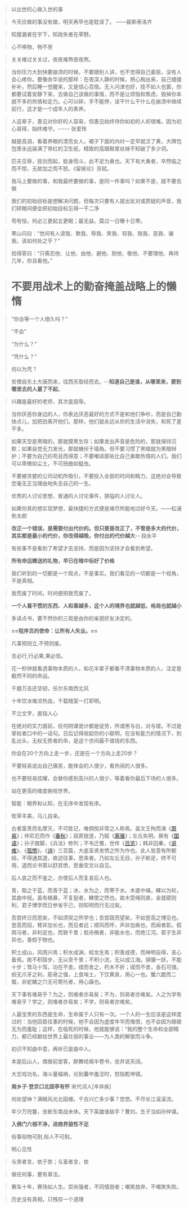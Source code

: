 > 以出世的心做入世的事

> 今天应做的事没有做，明天再早也是耽误了。     ——裴斯泰洛齐



> 知屋漏者在宇下，知政失者在草野。

> 心不唤物，物不至



> 关关难过关关过，夜夜难熬夜夜熬。



> 当你压力大到快要崩溃的时候，不要跟别人讲，也不觉得自己委屈，没有人会心疼你。要像余华说的那样：在夜深人静的时候，把心掏出来，自己缝缝补补，然后睡一觉醒来，又是信心百倍。无人问津也好，技不如人也罢，你都要试着安静下来，去做自己该做的事情，而不是让烦恼和焦虑，毁掉你本就不多的热情和定力。心可以碎，手不能停，该干什么干什么在崩溃中继续前行，这才是一个成年人的素养。



> 人这辈子，愚见对你好的人容易，但愚见始终待你如初的人却很难。因为初心易得，始终难守。----- 张爱玲

> 越是高调，看着养眼的漂亮女人，裙子下面的内衬一定早就泛了黄，大牌包包里永远装满了带红的卫生纸，精致的高跟鞋里丝袜不知破了多少洞。

> 匹夫见辱，拔剑而起，挺身而斗，此不足为勇也。天下有大勇者，卒然临之而不惊，无故加之而不怒。《留侯论》苏轼。

> 我马上要做的事，和我最终要做的事，是同一件事吗？如果不是，就不要去做

> 我们的初始目标是想解决问题，但每次只要有人提出反对或质疑的声音，我们转眼间便会把初始目标忘得一干二净

> 苟有恒，何必三更起五更眠；最无益，莫过一日曝十日寒。

> 寒山问曰：“世间有人谤我、欺我、辱我、笑我、轻我、贱我、恶我、骗我，该如何处之乎？”
>
> 拾得答曰：“只需忍他、让他、由他、避他、耐他、敬他、不要理他、再待几年，你且看他。”

> # 不要用战术上的勤奋掩盖战略上的懒惰

> "你会等一个人很久吗？"
>
> “不会”
>
> “为什么？”
>
> “凭什么？”
>
> 何以为凭？



> 贫僧自东土大唐而来，往西天取经而去。--**知道自己是谁，从哪里来，要到哪里去的人最了不起**。

> 兴趣是最好的老师，其次是屈辱。

> 当你厌恶你身边的人，你表达厌恶最好的方式不是和他们争吵，而是自己勤快点儿，加把劲离开他们。那样，他们就永远从你的生活中消失，和死了差不多。

> 如果天空是黑暗的，那就摸黑生存；如果发出声音是危险的，那就保持沉默；如果自觉无力发光，那就蜷伏于墙角。但不要习惯了黑暗就为黑暗辩护；不要为自己的苟且而得意；不要嘲讽那些比自己勇敢热情的人们。我们可以卑微如尘土，不可扭曲如蛆虫。

> 不要被贪婪的公司动机所吸引，不要投入全部的时间和精力，这绝对会导致您毫无正当理由地失去自己的一生。

> 优秀的人讨论思想，普通的人讨论事件，狭隘的人讨论人。

> 如果你真的想实现梦想，最快捷的方式便是竭尽所能地过好今天。——松浦弥太郎

> **改正一个错误，是需要付出代价的。但只要是改正了，不管是多大的代价，其实都是最小的代价，你改得越晚，你付出的代价越大**-- 段永平

> 有些事不是看到了希望才去坚持，而是因为坚持才会看到希望。

> **所有命运赠送的礼物，早已在暗中标好了价格**

> 我们听到的一切都是一个观点，不是事实。我们看见的一切都是一个视角，不是真相。

> 我荒废了时间，时间便把我荒废了。

> **一个人看不惯的东西、人和事越多，这个人的境界也就越低，格局也就越小**

> 多读点书，要不然你的三观是由你的亲朋好友决定的。

> **==程序员的使命：让所有人失业。==**

> 凡事预则立,不预则废。

> 言必行,行必果,果必信。



> 花一秒钟就看透事物本质的人，和花半辈子都看不清事物本质的人，注定是截然不同的命运。



> 千磨万击还坚韧，任尔东南西北风

> 十年饮冰难凉热血，千载暗室一灯即明。

> 不立文字，直指人心



> 在绝对的实力面前，任何阴谋诡计都是徒劳，所谓黑与白，对与错，不过是掌权者口中的一话句。日后记得收起你的小聪明，在没有能力的情况下，别乱出头，无权无势者的命，是这个世间最不值钱的东西。

> 你会在20个方向上走一步，还是在一个方向上走20步？

>不要轻易说出自己痛苦，能体会的人很少，看热闹的人很多。
>
>也不要轻易炫耀，会替你感到高兴的人很少，等着看你最后下场的人很多。

> 站在更高的维度俯视世界。

> 智能：眼界和认知，在无序中发现有序。

> 牧草丰美，马儿自来。

> 古者富贵而名摩灭，不可胜记，唯倜傥非常之人称焉。盖文王拘而演《[周易](https://baike.baidu.com/item/周易)》；仲尼厄而作《[春秋](https://baike.baidu.com/item/春秋)》；屈原放逐，乃赋《[离骚](https://baike.baidu.com/item/离骚)》；左丘失明，厥有《[国语](https://baike.baidu.com/item/国语)》；孙子膑脚，《兵法》修列；不韦迁蜀，世传《[吕览](https://baike.baidu.com/item/吕览)》；韩非囚秦，《[说难](https://baike.baidu.com/item/说难)》、《[孤愤](https://baike.baidu.com/item/孤愤)》。《[诗](https://baike.baidu.com/item/诗)》三百篇，大底圣贤发愤之所为作也。此人皆意有所郁结，不得通其道，故述往事，思来者。乃如左丘无目，孙子断足，终不可用，退而论书策以舒其愤，思垂空文以自见。

> 后人哀之而不鉴之，亦使后人而复哀后人也。



> 青，取之于蓝，而青于蓝；冰，水为之，而寒于水。木直中绳，輮以为轮，其曲中规。虽有槁暴，不复挺者，輮使之然也。故木受绳则直，金就砺则利，君子博学而日参省乎己，则知明而行无过矣。

> 吾尝终日而思矣，不如须臾之所学也；吾尝跂而望矣，不如登高之博见也。登高而招，臂非加长也，而见者远；顺风而呼，声非加疾也，而闻者彰。假舆马者，非利足也，而致千里；假舟楫者，非能水也，而绝江河。君子生非异也，善假于物也。

> 积土成山，风雨兴焉；积水成渊，蛟龙生焉；积善成德，而神明自得，圣心备焉。故不积跬步，无以至千里；不积小流，无以成江海。骐骥一跃，不能十步；驽马十驾，功在不舍。锲而舍之，朽木不折；锲而不舍，金石可镂。蚓无爪牙之利，筋骨之强，上食埃土，下饮黄泉，用心一也。蟹六跪而二螯，非蛇鳝之穴无可寄托者，用心躁也。

> 天下事有难易乎？为之，则难者亦易矣；不为，则易者亦难矣。人之为学有难易乎？学之，则难者亦易矣；不学，则易者亦难矣。

> 人最宝贵的东西是生命，生命属于人只有一次。一个人的一生应该是这样度过的：当他回首往事的时候，他不会因为虚度年华而悔恨，也不会因为碌碌无为而羞耻；这样，在临死的时候，他就能够说：“我的整个生命和全部精力，都已经献给世界上最壮丽的事业——为人类的解放而斗争。



> 初识不知曲中意，再听已是曲中人。



> 本是后山人，偶做前堂客，醉舞经阁半卷书，坐井说天阔。
>
> 大志戏功名，海斗量福祸，论到囊中羞涩时，怒指乾坤错。



> **南乡子·登京口北固亭有怀**  宋代词人[辛弃疾]
>
> 何处望神？满眼风光北固楼。千古兴亡多少事？悠悠。不尽长江滚滚流。
>
> 年少万兜鍪，坐断东南战未休。天下英雄谁敌手？曹刘。生子当如孙仲谋。

> **入佛门六根不净，进商界狼性不足**

> 俗事俗物可耐,俗人不可耐。

> 明心见性

> 与贵者言，依于势；与富者言，依

> 做任何事，要有章法。

> 赛车十年，赛场如人生。崇尚强者，不同情弱者；嘲笑放弃，不嘲笑失败。

> 历史没有真相，只残存一个道理

